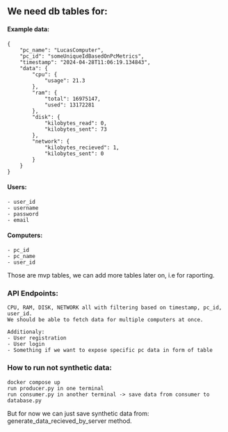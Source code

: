 
## We need db tables for:

####    Example data:
    {
        "pc_name": "LucasComputer",
        "pc_id": "someUniqueIdBasedOnPcMetrics",
        "timestamp": "2024-04-28T11:06:19.134843",
        "data": {
            "cpu": {
                "usage": 21.3
            },
            "ram": {
                "total": 16975147,
                "used": 13172281
            },
            "disk": {
                "kilobytes_read": 0,
                "kilobytes_sent": 73
            },
            "network": {
                "kilobytes_recieved": 1,
                "kilobytes_sent": 0
            }
        }
    }

  
#### Users:
    - user_id
    - username
    - password
    - email


#### Computers:
    - pc_id
    - pc_name
    - user_id

Those are mvp tables, we can add more tables later on, i.e for raporting.

### API Endpoints:
    CPU, RAM, DISK, NETWORK all with filtering based on timestamp, pc_id, user_id. 
    We should be able to fetch data for multiple computers at once.

    Additionaly: 
    - User registration
    - User login
    - Something if we want to expose specific pc data in form of table


###  How to run not **synthetic** data:
    docker compose up
    run producer.py in one terminal 
    run consumer.py in another terminal -> save data from consumer to database.py

But for now we can just save synthetic data from:
    generate_data_recieved_by_server method.
    
